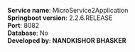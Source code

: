 <b>Service name</b>: MicroService2Application \
<b>Springboot version</b>: 2.2.6.RELEASE \
<b>Port</b>: 8082 \
<b>Database</b>: No \
<b>Developed by: NANDKISHOR BHASKER 
